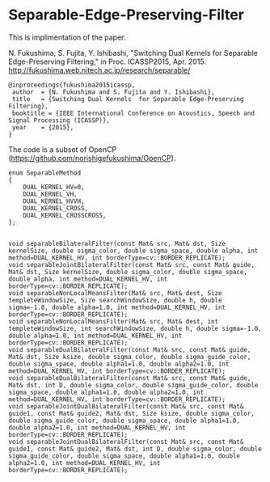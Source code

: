 # Separable-Edge-Preserving-Filter


This is implimentation of the paper:

N. Fukushima, S. Fujita, Y. Ishibashi, "Switching Dual Kernels for Separable Edge-Preserving Filtering," in Proc. ICASSP2015, Apr. 2015. 
http://fukushima.web.nitech.ac.jp/research/separable/

    @inproceedings{fukushima2015icassp,
     author  = {N. Fukushima and S. Fujita and Y. Ishibashi},
     title   = {Switching Dual Kernels  for Separable Edge-Preserving Filtering},
     booktitle = {IEEE International Conference on Acoustics, Speech and Signal Processing (ICASSP)},
     year    = {2015},
    }

The code is a subset of OpenCP (https://github.com/norishigefukushima/OpenCP). 


    enum SeparableMethod
    {
    	DUAL_KERNEL_HV=0,
    	DUAL_KERNEL_VH,
    	DUAL_KERNEL_HVVH,
    	DUAL_KERNEL_CROSS,
    	DUAL_KERNEL_CROSSCROSS,
    };
    

    void separableBilateralFilter(const Mat& src, Mat& dst, Size kernelSize, double sigma_color, double sigma_space, double alpha, int method=DUAL_KERNEL_HV, int borderType=cv::BORDER_REPLICATE);
    void separableJointBilateralFilter(const Mat& src, const Mat& guide, Mat& dst, Size kernelSize, double sigma_color, double sigma_space, double alpha, int method=DUAL_KERNEL_HV, int borderType=cv::BORDER_REPLICATE);
    void separableNonLocalMeansFilter(Mat& src, Mat& dest, Size templeteWindowSize, Size searchWindowSize, double h, double sigma=-1.0, double alpha=1.0, int method=DUAL_KERNEL_HV, int borderType=cv::BORDER_REPLICATE);
    void separableNonLocalMeansFilter(Mat& src, Mat& dest, int templeteWindowSize, int searchWindowSize, double h, double sigma=-1.0, double alpha=1.0, int method=DUAL_KERNEL_HV, int borderType=cv::BORDER_REPLICATE);
    void separableDualBilateralFilter(const Mat& src, const Mat& guide, Mat& dst, Size ksize, double sigma_color, double sigma_guide_color, double sigma_space, double alpha1=1.0, double alpha2=1.0, int method=DUAL_KERNEL_HV, int borderType=cv::BORDER_REPLICATE);
    void separableDualBilateralFilter(const Mat& src, const Mat& guide, Mat& dst, int D, double sigma_color, double sigma_guide_color, double sigma_space, double alpha1=1.0, double alpha2=1.0, int method=DUAL_KERNEL_HV, int borderType=cv::BORDER_REPLICATE);
    void separableJointDualBilateralFilter(const Mat& src, const Mat& guide1, const Mat& guide2, Mat& dst, Size ksize, double sigma_color, double sigma_guide_color, double sigma_space, double alpha1=1.0, double alpha2=1.0, int method=DUAL_KERNEL_HV, int borderType=cv::BORDER_REPLICATE);
    void separableJointDualBilateralFilter(const Mat& src, const Mat& guide1, const Mat& guide2, Mat& dst, int D, double sigma_color, double sigma_guide_color, double sigma_space, double alpha1=1.0, double alpha2=1.0, int method=DUAL_KERNEL_HV, int borderType=cv::BORDER_REPLICATE);

